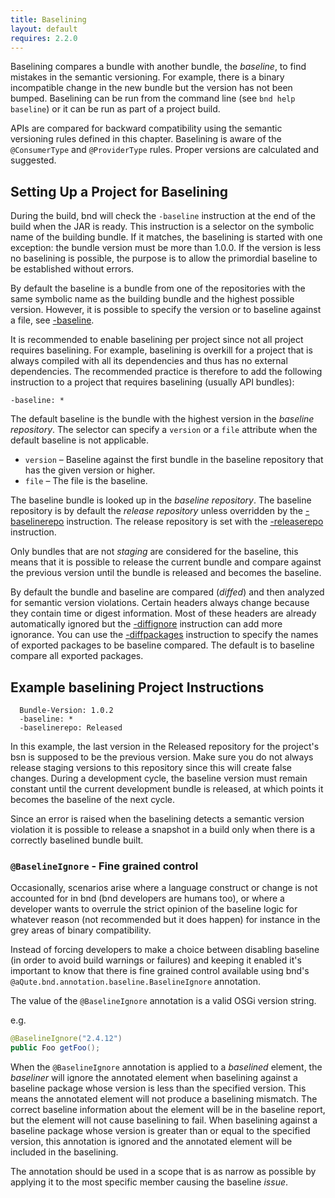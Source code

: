```yaml
---
title: Baselining
layout: default
requires: 2.2.0
---
```


Baselining compares a bundle with another bundle, the _baseline_, to find mistakes in the semantic versioning. For example, there is a binary incompatible change in the new bundle but the version has not been bumped. Baselining can be run from the command line (see `bnd help baseline`) or it can be run as part of a project build. 

APIs are compared for backward compatibility using the semantic versioning rules defined in this chapter. Baselining is aware of the `@ConsumerType` and `@ProviderType` rules. Proper versions are calculated and suggested.

## Setting Up a Project for Baselining

During the build, bnd will check the `-baseline` instruction at the end of the build when the JAR is ready. This instruction is a selector on the symbolic name of the building bundle. If it matches, the baselining is started with one exception: the bundle version must be more than 1.0.0. If the version is less no baselining is possible, the purpose is to allow the primordial baseline to be established without errors.

By default the baseline is a bundle from one of the repositories with the same symbolic name as the building bundle and the highest possible version. However, it is possible to specify the version or to baseline against a file, see [-baseline](../instructions/baseline.html).

It is recommended to enable baselining per project since not all project requires baselining. For example, baselining is overkill for a project that is always compiled with all its dependencies and thus has no external dependencies. The recommended practice is therefore to add the following instruction to a project that requires baselining (usually API bundles):

	-baseline: *

The default baseline is the bundle with the highest version in the _baseline repository_. The selector can specify a `version` or a `file` attribute when the default baseline is not applicable. 

* `version` – Baseline against the first bundle in the baseline repository that has the given version or higher.
* `file` – The file is the baseline.

The baseline bundle is looked up in the _baseline repository_. The baseline repository is by default the _release repository_ unless overridden by the [-baselinerepo](../instructions/baselinerepo.html) instruction. The release repository is set with the [-releaserepo](../instructions/releaserepo.html) instruction.

Only bundles that are not _staging_ are considered for the baseline, this means that it is possible to release the current bundle and compare against the previous version until the bundle is released and becomes the baseline. 

By default the bundle and baseline are compared (_diffed_) and then analyzed for semantic version violations. Certain headers always change because they contain time or digest information. Most of these headers are already automatically ignored but the [-diffignore](../instructions/diffignore.html) instruction can add more ignorance. You can use the 
[-diffpackages](../instructions/diffpackages.html) instruction to specify the names of exported packages to be baseline compared. The default is to baseline compare all exported packages.

## Example baselining Project Instructions

      Bundle-Version: 1.0.2
      -baseline: *
      -baselinerepo: Released

In this example, the last version in the Released repository for the project's bsn is supposed to be the previous version. Make sure you do not always release staging versions to this repository since this will create false changes. During a development cycle, the baseline version must remain constant until the current development bundle is released, at which points it becomes the baseline of the next cycle.

Since an error is raised when the baselining detects a semantic version violation it is possible to release a snapshot in a build only when there is a correctly baselined bundle built.

### `@BaselineIgnore` - Fine grained control

Occasionally, scenarios arise where a language construct or change is not accounted for in bnd (bnd developers are humans too), or where a developer wants to overrule the strict opinion of the baseline logic for whatever reason (not recommended but it does happen) for instance in the grey areas of binary compatibility.

Instead of forcing developers to make a choice between disabling baseline (in order to avoid build warnings or failures) and keeping it enabled it's important to know that there is fine grained control available using bnd's `@aQute.bnd.annotation.baseline.BaselineIgnore` annotation.

The value of the `@BaselineIgnore` annotation is a valid OSGi version string.

e.g.

```java
@BaselineIgnore("2.4.12")
public Foo getFoo();
```

When the `@BaselineIgnore` annotation is applied to a *baselined* element, the *baseliner* will ignore the annotated element when baselining against a baseline package whose version is less than the specified version. This means the annotated element will not produce a baselining mismatch. The correct baseline information about the element will be in the baseline report, but the element will not cause baselining to fail. When baselining against a baseline package whose version is greater than or equal to the specified version, this annotation is ignored and the annotated element will be included in the baselining.

The annotation should be used in a scope that is as narrow as possible by applying it to the most specific member causing the baseline _issue_.
